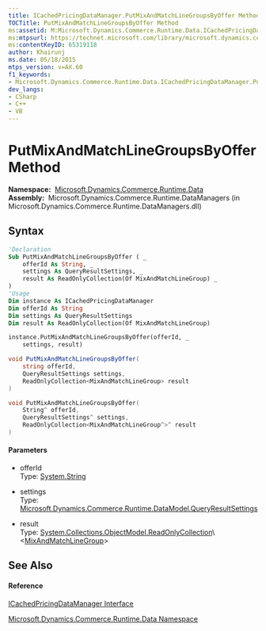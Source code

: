 ```yaml
---
title: ICachedPricingDataManager.PutMixAndMatchLineGroupsByOffer Method  (Microsoft.Dynamics.Commerce.Runtime.Data)
TOCTitle: PutMixAndMatchLineGroupsByOffer Method
ms:assetid: M:Microsoft.Dynamics.Commerce.Runtime.Data.ICachedPricingDataManager.PutMixAndMatchLineGroupsByOffer(System.String,Microsoft.Dynamics.Commerce.Runtime.DataModel.QueryResultSettings,System.Collections.ObjectModel.ReadOnlyCollection{Microsoft.Dynamics.Commerce.Runtime.DataModel.MixAndMatchLineGroup})
ms:mtpsurl: https://technet.microsoft.com/library/microsoft.dynamics.commerce.runtime.data.icachedpricingdatamanager.putmixandmatchlinegroupsbyoffer(v=AX.60)
ms:contentKeyID: 65319118
author: Khairunj
ms.date: 05/18/2015
mtps_version: v=AX.60
f1_keywords:
- Microsoft.Dynamics.Commerce.Runtime.Data.ICachedPricingDataManager.PutMixAndMatchLineGroupsByOffer
dev_langs:
- CSharp
- C++
- VB
---
```


# PutMixAndMatchLineGroupsByOffer Method

**Namespace:**  [Microsoft.Dynamics.Commerce.Runtime.Data](microsoft-dynamics-commerce-runtime-data-namespace.md)  
**Assembly:**  Microsoft.Dynamics.Commerce.Runtime.DataManagers (in Microsoft.Dynamics.Commerce.Runtime.DataManagers.dll)

## Syntax

``` vb
'Declaration
Sub PutMixAndMatchLineGroupsByOffer ( _
    offerId As String, _
    settings As QueryResultSettings, _
    result As ReadOnlyCollection(Of MixAndMatchLineGroup) _
)
'Usage
Dim instance As ICachedPricingDataManager
Dim offerId As String
Dim settings As QueryResultSettings
Dim result As ReadOnlyCollection(Of MixAndMatchLineGroup)

instance.PutMixAndMatchLineGroupsByOffer(offerId, _
    settings, result)
```

``` csharp
void PutMixAndMatchLineGroupsByOffer(
    string offerId,
    QueryResultSettings settings,
    ReadOnlyCollection<MixAndMatchLineGroup> result
)
```

``` c++
void PutMixAndMatchLineGroupsByOffer(
    String^ offerId, 
    QueryResultSettings^ settings, 
    ReadOnlyCollection<MixAndMatchLineGroup^>^ result
)
```

#### Parameters

  - offerId  
    Type: [System.String](https://technet.microsoft.com/library/s1wwdcbf\(v=ax.60\))  

<!-- end list -->

  - settings  
    Type: [Microsoft.Dynamics.Commerce.Runtime.DataModel.QueryResultSettings](queryresultsettings-class-microsoft-dynamics-commerce-runtime-datamodel.md)  

<!-- end list -->

  - result  
    Type: [System.Collections.ObjectModel.ReadOnlyCollection](https://technet.microsoft.com/library/ms132474\(v=ax.60\))\<[MixAndMatchLineGroup](mixandmatchlinegroup-class-microsoft-dynamics-commerce-runtime-datamodel.md)\>  

## See Also

#### Reference

[ICachedPricingDataManager Interface](icachedpricingdatamanager-interface-microsoft-dynamics-commerce-runtime-data.md)

[Microsoft.Dynamics.Commerce.Runtime.Data Namespace](microsoft-dynamics-commerce-runtime-data-namespace.md)

